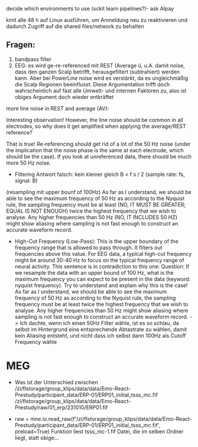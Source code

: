 decide which environments to use (sckit learn pipelines?)- ask Alpay 


kinit alle 48 h auf Linux ausführen, um Anmeldung neu zu reaktivieren und dadurch Zugriff auf die shared files/network zu behalten


## Fragen:

1. bandpass filter
2. EEG: es wird ge-re-referenced mit REST (Average ü, u.A. damit noise, dass den ganzen Scalp betrifft, herausgefiltert (subtrahiert) werden kann. Aber bei PowerLine noise wird es verstärkt, da es ungleichmäßig die Scalp Regionen beeinflusst. Diese Argumentation trifft doch wahrscheinlich auf fast alle Umwelt- und internen Faktoren zu, also ist obiges Argument doch wieder entkräftet

more line noise in REST and average (AV):

Interesting observation! However, the line noise should be common in all electrodes, so why does it get amplified when applying the average/REST reference?

That is true! Re-referencing should get rid of a lot of the 50 Hz noise (under the implication that the noise phase is the same at each electrode, which should be the case). If you look at unreferenced data, there should be much more 50 Hz noise.

- Filtering Antwort falsch: kein kleiner gleich
 B < f s / 2     (sample rate: fs, signal: B)

(resampling mit upper bounf of 100Hz) As far as I understand, we should be able to see the maximum frequency of 50 Hz as according to the Nyquist rule, the sampling frequency must be at least (NO, IT MUST BE GREATER; EQUAL IS NOT ENOUGH) twice the highest frequency that we wish to analyse. Any higher frequencies than 50 Hz (NO, IT INCLUDES 50 HZ) might show aliasing where sampling is not fast enough to construct an accurate waveform record.

- High-Cut Frequency (Low-Pass): This is the upper boundary of the frequency range that is allowed to pass through. It filters out frequencies above this value. For EEG data, a typical high-cut frequency might be around 30-40 Hz to focus on the typical frequency range of neural activity.
  This sentence is in contradiction to this one:
    Question: If we resample the data with an upper bound of 100 Hz, what is the maximum frequency you can expect to be present in the data (keyword: nyquist frequency). Try to understand and explain why this is the case!
As far as I understand, we should be able to see the maximum frequency of 50 Hz as according to the Nyquist rule, the sampling frequency must be at least twice the highest frequency that we wish to analyse. Any higher frequencies than 50 Hz might show aliasing where sampling is not fast enough to construct an accurate waveform record.
-> Ich dachte, wenn ich einen 50Hz Filter wähle, ist es so schlau, da selbst im Hintergrund eine entsprechende Abtastrate zu wählen, damit kein Aliasing entsteht, und nicht dass ich selbst dann 100Hz als Cutoff Frequency wähle



# MEG
- Was ist der Unterschied zwischen
/zi/flstorage/group_klips/data/data/Emo-React-Prestudy/participant_data/ERP-01/ERP01_initial_tsss_mc.fif
/zi/flstorage/group_klips/data/data/Emo-React-Prestudy/raw/01_erp/231010/ERP01.fif

- raw = mne.io.read_raw(f'/zi/flstorage/group_klips/data/data/Emo-React-Prestudy/participant_data/ERP-01/ERP01_initial_tsss_mc.fif', preload=True)
  Funktion liest tsss_mc-1.fif Datei, die im selben Ordner liegt, statt obige...

